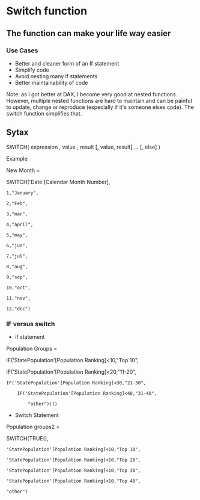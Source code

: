 # Switch function

## The function can make your life way easier

### Use Cases

* Better and cleaner form of an If statement
* Simplify code
* Avoid nesting many if statements
* Better maintainability of code

Note: as I got better at DAX, I become very good at nested functions. However, multiple nested functions are hard to maintain and can be
painful to update, change or reproduce (especially if it's someone elses code). The switch function simplifies that. 

## Sytax

SWITCH( expression , value , result [, value, result] … [, else] ) 

Example

New Month = 

SWITCH('Date'[Calendar Month Number],

	1,"January",
	
	2,"Feb",
	
	3,"mar",
	
	4,"april",
	
	5,"may",
	
	6,"jun",
	
	7,"jul",
	
	8,"aug",
	
	9,"sep",
	
	10,"oct",
	
	11,"nov",
	
	12,"dec")
  
###  IF versus switch
  
* if statement

Population Groups = 

IF('StatePopulation'[Population Ranking]<10,"Top 10",

IF('StatePopulation'[Population Ranking]<20,"11-20",

	IF('StatePopulation'[Population Ranking]<30,"21-30",
	
		IF('StatePopulation'[Population Ranking]<40,"31-40",
			
			"other"))))	
      
 * Switch Statement

Population groups2 = 

SWITCH(TRUE(),
	
	'StatePopulation'[Population Ranking]<10,"Top 10",
	
	'StatePopulation'[Population Ranking]<10,"Top 20",
	
	'StatePopulation'[Population Ranking]<10,"Top 30",
	
	'StatePopulation'[Population Ranking]<10,"Top 40",
	
	"other")
 
  
